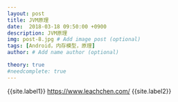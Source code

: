 ```yaml
---
layout: post
title: JVM原理
date:  2018-03-18 09:50:00 +0900
description: JVM原理
img: post-8.jpg # Add image post (optional)
tags: [Android，内存模型，原理]
author: # Add name author (optional)

theory: true
#needcomplete: true
---
```


{{site.label1}} <a href="https://www.leachchen.com/" target="\_blank">https://www.leachchen.com/</a> {{site.label2}}
